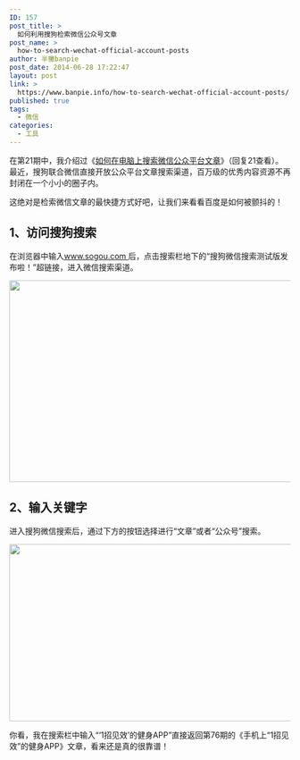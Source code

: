 ```yaml
---
ID: 157
post_title: >
  如何利用搜狗检索微信公众号文章
post_name: >
  how-to-search-wechat-official-account-posts
author: 半撇banpie
post_date: 2014-06-28 17:22:47
layout: post
link: >
  https://www.banpie.info/how-to-search-wechat-official-account-posts/
published: true
tags:
  - 微信
categories:
  - 工具
---
```

在第21期中，我介绍过《[如何在电脑上搜索微信公众平台文章][1]》（回复21查看）。最近，搜狗联合微信直接开放公众平台文章搜索渠道，百万级的优秀内容资源不再封闭在一个小小的圈子内。

这绝对是检索微信文章的最快捷方式好吧，让我们来看看百度是如何被颤抖的！

## 1、访问搜狗搜索

在浏览器中输入[www.sogou.com ][2]后，点击搜索栏地下的“搜狗微信搜索测试版发布啦！”超链接，进入微信搜索渠道。

[<img class="alignnone size-full wp-image-28671953" src="http://www.banpie.info/wp-content/uploads/2019/04/unnamed-file-3183/sougou-search-1.jpg" width="860" height="361" alt="" />][3]

## 2、输入关键字

进入搜狗微信搜索后，通过下方的按钮选择进行“文章”或者“公众号”搜索。

[<img class="alignnone size-full wp-image-28681954" src="http://www.banpie.info/wp-content/uploads/2019/04/unnamed-file-3193/sougou-search-2.jpg" width="714" height="317" alt="" />][4]

你看，我在搜索栏中输入“‘1招见效’的健身APP”直接返回第76期的《手机上“1招见效”的健身APP》文章，看来还是真的很靠谱！

<!--stackedit_data:
eyJoaXN0b3J5IjpbNzE1MzUyNjY1XX0=
-->

 [1]: http://www.banpie.info/how-to-search-wechat-posts-on-desktop "如何在电脑上搜索微信公众平台文章"
 [2]: http://www.sogou.com
 [3]: http://www.banpie.info/wp-content/uploads/2019/04/unnamed-file-318.jpg
 [4]: http://www.banpie.info/wp-content/uploads/2019/04/unnamed-file-319.jpg
<!--stackedit_data:
eyJoaXN0b3J5IjpbMTYzMTE3MjU5MF19
-->